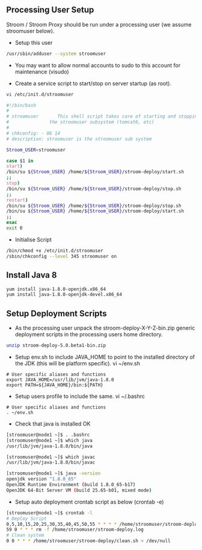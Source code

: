 ## Processing User Setup

Stroom / Stroom Proxy should be run under a processing user (we assume stroomuser below).

- Setup this user

```bash
/usr/sbin/adduser --system stroomuser
```

- You may want to allow normal accounts to sudo to this account for maintenance (visudo)

- Create a service script to start/stop on server startup (as root).  

```bash
vi /etc/init.d/stroomuser

#!/bin/bash
#
# stroomuser       This shell script takes care of starting and stopping
#               the stroomuser subsystem (tomcat6, etc)
#
# chkconfig: - 86 14
# description: stroomuser is the stroomuser sub system

Stroom_USER=stroomuser

case $1 in
start)
/bin/su ${Stroom_USER} /home/${Stroom_USER}/stroom-deploy/start.sh
;;
stop)
/bin/su ${Stroom_USER} /home/${Stroom_USER}/stroom-deploy/stop.sh
;;
restart)
/bin/su ${Stroom_USER} /home/${Stroom_USER}/stroom-deploy/stop.sh
/bin/su ${Stroom_USER} /home/${Stroom_USER}/stroom-deploy/start.sh
;;
esac
exit 0
```

- Initialise Script

```bash
/bin/chmod +x /etc/init.d/stroomuser
/sbin/chkconfig --level 345 stroomuser on
```

## Install Java 8

```bash
yum install java-1.8.0-openjdk.x86_64
yum install java-1.8.0-openjdk-devel.x86_64
```

## Setup Deployment Scripts 

- As the processing user unpack the stroom-deploy-X-Y-Z-bin.zip generic deployment
scripts in the processing users home directory.

```bash
unzip stroom-deploy-5.0.beta1-bin.zip
```

- Setup env.sh to include JAVA_HOME to point to the installed directory of the JDK 
(this will be platform specific).  vi ~/env.sh

```
# User specific aliases and functions
export JAVA_HOME=/usr/lib/jvm/java-1.8.0
export PATH=${JAVA_HOME}/bin:${PATH}
```
    
- Setup users profile to include the same.  vi ~/.bashrc
 
``` 
# User specific aliases and functions
. ~/env.sh
```	 

- Check that java is installed OK

```bash
[stroomuser@node1 ~]$ . .bashrc
[stroomuser@node1 ~]$ which java
/usr/lib/jvm/java-1.8.0/bin/java

[stroomuser@node1 ~]$ which javac
/usr/lib/jvm/java-1.8.0/bin/javac

[stroomuser@node1 ~]$ java -version
openjdk version "1.8.0_65"
OpenJDK Runtime Environment (build 1.8.0_65-b17)
OpenJDK 64-Bit Server VM (build 25.65-b01, mixed mode)
```
   
- Setup auto deployment crontab script as below (crontab -e)

```bash
[stroomuser@node1 ~]$ crontab -l
# Deploy Script
0,5,10,15,20,25,30,35,40,45,50,55 * * * * /home/stroomuser/stroom-deploy/deploy.sh >> /home/stroomuser/stroom-deploy.log
59 0 * * * rm -f /home/stroomuser/stroom-deploy.log
# Clean system
0 0 * * * /home/stroomuser/stroom-deploy/clean.sh > /dev/null
```

